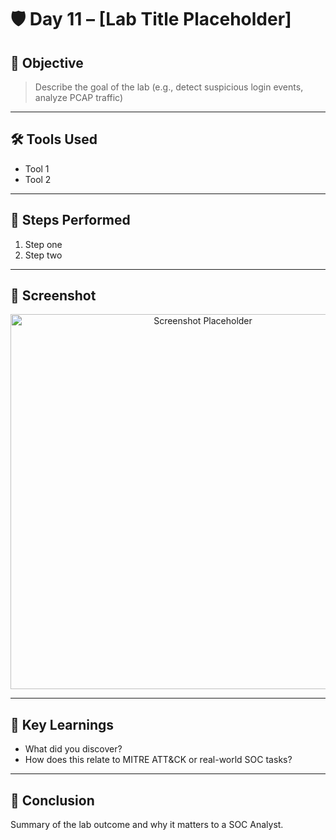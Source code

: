# 🛡️ Day 11 – [Lab Title Placeholder]

## 📌 Objective
> Describe the goal of the lab (e.g., detect suspicious login events, analyze PCAP traffic)

---

## 🛠️ Tools Used
- Tool 1
- Tool 2

---

## 🧪 Steps Performed
1. Step one
2. Step two

---

## 📸 Screenshot
<p align="center">
  <img src="../../Screenshots/Day11.png" alt="Screenshot Placeholder" width="600">
</p>

---

## 🧠 Key Learnings
- What did you discover?
- How does this relate to MITRE ATT&CK or real-world SOC tasks?

---

## 🎯 Conclusion
Summary of the lab outcome and why it matters to a SOC Analyst.
